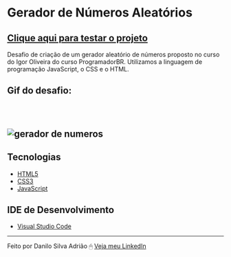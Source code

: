 # Gerador de Números Aleatórios

<a href="https://danilosilvaadriao.github.io/Gerador-de-Numeros-Aleatorios"><h2>Clique aqui para testar o projeto</h2></a>

Desafio de criação de um gerador aleatório de números proposto no curso do Igor Oliveira do curso ProgramadorBR. Utilizamos a linguagem de programação JavaScript, o CSS e o HTML.
<br>

<h2> Gif do desafio: <h2> <br>

  ![gerador de numeros](https://user-images.githubusercontent.com/82722083/153781322-348f5f8d-571e-42d3-9cc6-9490b3672a32.gif)
  
   ## Tecnologias
  - [HTML5](https://html.spec.whatwg.org/multipage/)
  - [CSS3](https://www.w3.org/TR/css3-roadmap/)
  - [JavaScript](https://developer.mozilla.org/pt-BR/docs/Web/JavaScript)
  
  ## IDE de Desenvolvimento
  - [Visual Studio Code](https://code.visualstudio.com/)
  
  ---
  
Feito por Danilo Silva Adrião 🖱 [Veja meu LinkedIn](https://www.linkedin.com/in/danilosilvaadriao)

